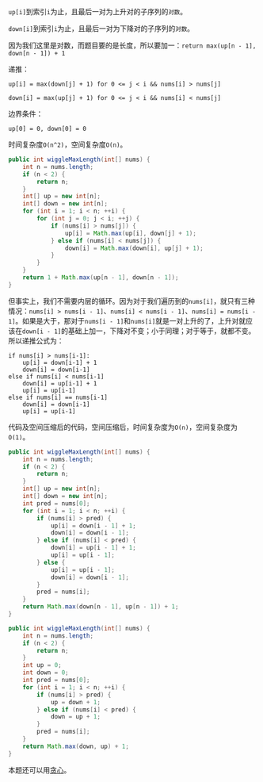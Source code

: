 `up[i]`到索引`i`为止，且最后一对为上升对的子序列的`对数`。

`down[i]`到索引`i`为止，且最后一对为下降对的子序列的`对数`。

因为我们这里是对数，而题目要的是长度，所以要加一：`return max(up[n - 1], down[n - 1]) + 1` 

递推：

`up[i] = max(down[j] + 1) for 0 <= j < i && nums[i] > nums[j]`

`down[i] = max(up[j] + 1) for 0 <= j < i && nums[i] < nums[j]`  

边界条件：

`up[0] = 0, down[0] = 0`

时间复杂度`O(n^2)`，空间复杂度`O(n)`。

```java
public int wiggleMaxLength(int[] nums) {
    int n = nums.length;
    if (n < 2) {
        return n;
    }
    int[] up = new int[n];
    int[] down = new int[n];
    for (int i = 1; i < n; ++i) {
        for (int j = 0; j < i; ++j) {
            if (nums[i] > nums[j]) {
                up[i] = Math.max(up[i], down[j] + 1);
            } else if (nums[i] < nums[j]) {
                down[i] = Math.max(down[i], up[j] + 1);
            }
        }
    }
    return 1 + Math.max(up[n - 1], down[n - 1]);
}
```

但事实上，我们不需要内层的循环。因为对于我们遍历到的`nums[i]`，就只有三种情况：`nums[i] > nums[i - 1]`、`nums[i] < nums[i - 1]`、`nums[i] = nums[i - 1]`。如果是大于，那对于`nums[i - 1]`和`nums[i]`就是一对上升的了，上升对就应该在`down[i - 1]`的基础上加一，下降对不变；小于同理；对于等于，就都不变。所以递推公式为：

```
if nums[i] > nums[i-1]:
	up[i] = down[i-1] + 1
	down[i] = down[i-1]
else if nums[i] < nums[i-1]
	down[i] = up[i-1] + 1
	up[i] = up[i-1]
else if nums[i] == nums[i-1]
	down[i] = down[i-1]
	up[i] = up[i-1]
```

代码及空间压缩后的代码，空间压缩后，时间复杂度为`O(n)`，空间复杂度为`O(1)`。

```java
public int wiggleMaxLength(int[] nums) {
    int n = nums.length;
    if (n < 2) {
        return n;
    }
    int[] up = new int[n];
    int[] down = new int[n];
    int pred = nums[0];
    for (int i = 1; i < n; ++i) {
        if (nums[i] > pred) {
            up[i] = down[i - 1] + 1;
            down[i] = down[i - 1];
        } else if (nums[i] < pred) {
            down[i] = up[i - 1] + 1;
            up[i] = up[i - 1];
        } else {
            up[i] = up[i - 1];
            down[i] = down[i - 1];
        }
        pred = nums[i];
    }
    return Math.max(down[n - 1], up[n - 1]) + 1;
}
```

```java
public int wiggleMaxLength(int[] nums) {
    int n = nums.length;
    if (n < 2) {
        return n;
    }
    int up = 0;
    int down = 0;
    int pred = nums[0];
    for (int i = 1; i < n; ++i) {
        if (nums[i] > pred) {
            up = down + 1;
        } else if (nums[i] < pred) {
            down = up + 1;
        }
        pred = nums[i];
    }
    return Math.max(down, up) + 1;
}
```

本题还可以用[贪心](https://github.com/HUST-WZY/AlgsWithRiceWine/blob/main/Greedy/376.%20%E6%91%86%E5%8A%A8%E5%BA%8F%E5%88%97.md)。
